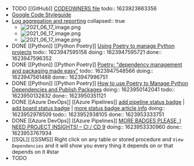 - TODO [[GitHub]] [CODEOWNERS file](https://docs.github.com/en/github/creating-cloning-and-archiving-repositories/creating-a-repository-on-github/about-code-owners)
  todo:: 1623923863356
- [Google Code Styleguide](https://google.github.io/styleguide/)
- [Log aggregation and reporting](https://youtu.be/j5Zsa_eOXeY?t=7574)
  collapsed:: true
	- ![2021_06_17_image.png](https://cdn.logseq.com/%2F07ac90d5-a8a5-495c-84ae-a5c969228e3819092fd6-2c70-4fe1-8a39-3540208367032021_06_17_image.png?Expires=4777546120&Signature=kLsMzCXea7~lNudDJprisHDVQgdQAheCkMKvDMcBT70ERKPv4i-~~CqC3gTKCWIAFSNQZnOjEeFDUcVBuTfkHF4ej2jSqbWKFy71p24~7TSdZQlIJhL4HXFE~N14snHjlg6~4opttf0dp8olTnk5mPKV215Z2EP~ScncnBS1BRMun-YfjrkbDWe0F-6H8DontETEezcglyKdES6GEQ38Skos5kg3s~ZuuOkN5Sv9F8-DRNCZx7zfEM3BrmhOUlXgtJ2tJyh83dkdVE0P0xAkh27zDdjO~qOqAWaqMQzJT53O4ZxUE78HLcM6RVuJoyugfDWaZO4JxqAZGZ7Sahp9JA__&Key-Pair-Id=APKAJE5CCD6X7MP6PTEA)
	- ![2021_06_17_image.png](https://cdn.logseq.com/%2F07ac90d5-a8a5-495c-84ae-a5c969228e381b9fec95-4fc7-49bf-b6aa-f6ef3d040e932021_06_17_image.png?Expires=4777546149&Signature=eOxBVLKRixXOs07E357dFhFMwlNnoNRqm8Ss94e3J-J~2eB4GOcVw6BDK7y6skODcf0Dc9jfRtBRgXDzU1H7e0OPKGeeD0ylZGCaXJqOHyibmZg7hCAgSeBwYeYrYd0xfZA1BpCYOAk~0tBNPa17LWkqEGTQVCP2lEeaOzD8CSvAl10am94YfWxAlarD5pCFiz872~TwQ0GUVfJCCsU5LrQwR~G8V0QhM0-pMR5mYp-99OiK6lS7s-5iv34q27h1oLstIkhv19ORR8mbPgisn46w~wSTNJ6Rx2VQn5kFxYK4q-vVfOlQSBx5-1IRkBH~9MVzIewnvn8r79l9Y7TZ5Q__&Key-Pair-Id=APKAJE5CCD6X7MP6PTEA)
	- ![2021_06_17_image.png](https://cdn.logseq.com/%2F07ac90d5-a8a5-495c-84ae-a5c969228e385d63331c-34c4-4cec-8ed2-f05f899ad0272021_06_17_image.png?Expires=4777546170&Signature=UfTnZYJuKfpfgs0NEu49sRF-ZgZMlB93a7KieeDLONhSgBwTryKDKwkECCW1ow3HaeqGDuUSENJv-XAY1FQNplkV9384S6HGrEXuw6GwryEJS4e3zp4kWvYCsyUT7Rs~dvTmPnJCt7jg2EWVfZtLmBCzpktjHgE8iVMYnXhCyeShPh8LqSlyM1xsBjkrb4Uti0KVizFac1dv4rNjdzF6GdG0RxxET0d0BEGeDSXfE8oHdem1XUnaDWwjJPZRS5chs~kZo4L-xOtsidFh-hkLBBu7P2PjOYuCB1fsC6W2p8QXdO5J-CZQBt1A3d-b1EZ3E0HpomMdC5OypCeBjeRyXg__&Key-Pair-Id=APKAJE5CCD6X7MP6PTEA)
- DONE [[Python]] [[Python Poetry]] [Using Poetry to manage Python projects](https://youtu.be/V7UhzA4g2yg)
  todo:: 1623947595158
  doing:: 1623947595721
  done:: 1623947596352
- DONE [[Python]] [[Python Poetry]] [Poetry: "dependency management and packaging made easy"](https://youtu.be/QX_Nhu1zhlg)
  todo:: 1623947548566
  doing:: 1623947561488
  done:: 1623947996751
- DONE [[Python]] [[Python Poetry]] [How to use Poetry to Manage Python Dependencies and Publish Packages](https://youtu.be/Xf8K3v8_JwQ)
  doing:: 1623950142041
  todo:: 1623950132832
  done:: 1623950351121
- DONE [[Azure DevOps]] [[Azure Pipelines]] [add pipeline status badge](https://poanchen.github.io/blog/2019/07/12/How-to-add-Azure-Pipelines-badge-to-your-repository-s-README-in-GitHub) | [add board status badge](https://docs.microsoft.com/en-us/azure/devops/boards/github/configure-status-badges?view=azure-devops) | [more status badge article info](https://blog.devops4me.com/status-badges-in-azure-devops-pipelines/)
  doing:: 1623952978509
  todo:: 1623952938105
  done:: 1623953333751
- DONE [[Azure DevOps]] [[Azure Pipelines]] [MORE BADGES PLEASE, I NEED PROJECT INSIGHTS! – CI / CD 9](https://never-stop-learning.de/more-badges-please-i-need-project-insights-ci-cd-9/)
  doing:: 1623953330960
  done:: 1623953767934
- [[SQL]] [[SSMS]] Right click on any table or stored procedure and `View Dependencies` and it will show you every thing it depends on or that depends on it #star
-
  TODO